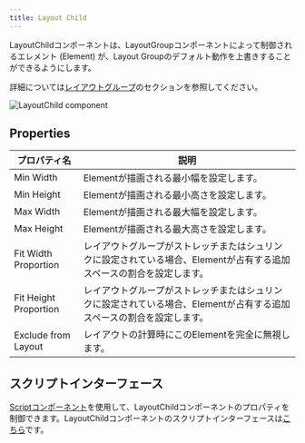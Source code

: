 ```yaml
---
title: Layout Child
---
```


LayoutChildコンポーネントは、LayoutGroupコンポーネントによって制御されるエレメント (Element) が、Layout Groupのデフォルト動作を上書きすることができるようにします。

詳細については[レイアウトグループ][0]のセクションを参照してください。

![LayoutChild component](/img/user-manual/scenes/components/component-layoutchild.png)

## Properties

| プロパティ名              | 説明 |
|-----------------------|-------------|
| Min Width             | Elementが描画される最小幅を設定します。 |
| Min Height            | Elementが描画される最小高さを設定します。 |
| Max Width             | Elementが描画される最大幅を設定します。 |
| Max Height            | Elementが描画される最大高さを設定します。 |
| Fit Width Proportion  | レイアウトグループがストレッチまたはシュリンクに設定されている場合、Elementが占有する追加スペースの割合を設定します。 |
| Fit Height Proportion | レイアウトグループがストレッチまたはシュリンクに設定されている場合、Elementが占有する追加スペースの割合を設定します。 |
| Exclude from Layout   | レイアウトの計算時にこのElementを完全に無視します。 |

## スクリプトインターフェース

[Scriptコンポーネント][2]を使用して、LayoutChildコンポーネントのプロパティを制御できます。LayoutChildコンポーネントのスクリプトインターフェースは[こちら][3]です。

[0]: /user-manual/user-interface/layout-groups
[2]: /user-manual/scenes/components/script
[3]: https://api.playcanvas.com/engine/classes/LayoutChildComponent.html
